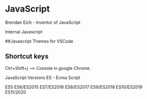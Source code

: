 # JavaScript
Brendan Eich - Inventor of JavaScript
 
Internal Javascript

##Javascript Themes for VSCode

## Shortcut keys
Ctrl+Shift+j --> Console in google Chrome.


JavaScript Versions
ES  - Ecma Script

ES5
ES6/ES2015
ES7/ES2016
ES8/ES2017
ES9/ES2018
ES10/ES2019
ES11/2020




